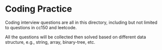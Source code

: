 # Coding Practice
Coding interview questions are all in this directory, including but not limited to questions in cc150 and leetcode. 

All the questions will be collected then solved based on different data structure, e.g., string, array, binary-tree, etc.

